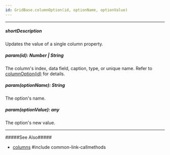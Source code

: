 ```yaml
---
id: GridBase.columnOption(id, optionName, optionValue)
---
```

---
##### shortDescription
Updates the value of a single column property.

##### param(id): Number | String
The column's index, data field, caption, type, or unique name. Refer to [columnOption(id)](/api-reference/10%20UI%20Widgets/GridBase/3%20Methods/columnOption(id).md '{basewidgetpath}/Methods/#columnOptionid') for details.

##### param(optionName): String
The option's name.

##### param(optionValue): any
The option's new value.

---
#####See Also#####
- [columns](/api-reference/10%20UI%20Widgets/GridBase/1%20Configuration/columns '{basewidgetpath}/Configuration/columns/')
#include common-link-callmethods